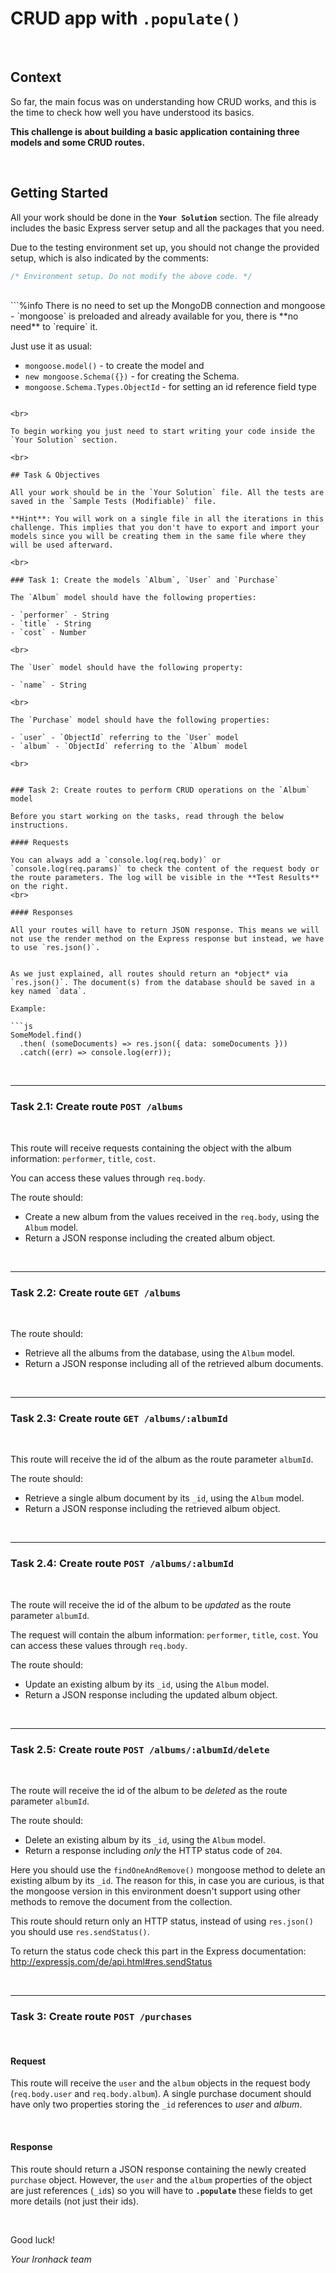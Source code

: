 # CRUD app with `.populate()`

<br>

## Context

So far, the main focus was on understanding how CRUD works, and this is the time to check how well you have understood its basics.

**This challenge is about building a basic application containing three models and some CRUD routes.**

<br>

## Getting Started

All your work should be done in the **`Your Solution`** section.
The file already includes the basic Express server setup and all the packages that you need.

Due to the testing environment set up, you should not change the provided setup, which is also indicated by the comments:

```js
/* Environment setup. Do not modify the above code. */
```

<br>
```%info
There is no need to set up the MongoDB connection and mongoose -
`mongoose` is preloaded and already available for you, there is **no need** to `require` it.

Just use it as usual:

- `mongoose.model()` - to create the model and
- `new mongoose.Schema({})` - for creating the Schema.
- `mongoose.Schema.Types.ObjectId` - for setting an id reference field type

````

<br>

To begin working you just need to start writing your code inside the `Your Solution` section.

<br>

## Task & Objectives

All your work should be in the `Your Solution` file. All the tests are saved in the `Sample Tests (Modifiable)` file.

**Hint**: You will work on a single file in all the iterations in this challenge. This implies that you don't have to export and import your models since you will be creating them in the same file where they will be used afterward.

<br>

### Task 1: Create the models `Album`, `User` and `Purchase`
⠀
The `Album` model should have the following properties:

- `performer` - String
- `title` - String
- `cost` - Number

<br>

The `User` model should have the following property:

- `name` - String

<br>

The `Purchase` model should have the following properties:

- `user` - `ObjectId` referring to the `User` model
- `album` - `ObjectId` referring to the `Album` model

<br>


### Task 2: Create routes to perform CRUD operations on the `Album` model
⠀
Before you start working on the tasks, read through the below instructions.
⠀
#### Requests

You can always add a `console.log(req.body)` or `console.log(req.params)` to check the content of the request body or the route parameters. The log will be visible in the **Test Results** on the right.
<br>

#### Responses

All your routes will have to return JSON response. This means we will not use the render method on the Express response but instead, we have to use `res.json()`.


As we just explained, all routes should return an *object* via `res.json()`. The document(s) from the database should be saved in a key named `data`.

Example:

```js
SomeModel.find()
  .then( (someDocuments) => res.json({ data: someDocuments }))
  .catch((err) => console.log(err));
````

<br>
 <hr>

### Task 2.1: Create route `POST /albums`

<br>

This route will receive requests containing the object with the album information: `performer`, `title`, `cost`.

You can access these values through `req.body`.

The route should:

- Create a new album from the values received in the `req.body`, using the `Album` model.
- Return a JSON response including the created album object.

<br>
 <hr>

### Task 2.2: Create route `GET /albums`

<br>

The route should:

- Retrieve all the albums from the database, using the `Album` model.
- Return a JSON response including all of the retrieved album documents.

<br>
 <hr>

### Task 2.3: Create route `GET /albums/:albumId`

<br>

This route will receive the id of the album as the route parameter `albumId`.

The route should:

- Retrieve a single album document by its `_id`, using the `Album` model.
- Return a JSON response including the retrieved album object.

<br>
 <hr>

### Task 2.4: Create route `POST /albums/:albumId`

<br>

The route will receive the id of the album to be _updated_ as the route parameter `albumId`.

The request will contain the album information: `performer`, `title`, `cost`.
You can access these values through `req.body`.

The route should:

- Update an existing album by its `_id`, using the `Album` model.
- Return a JSON response including the updated album object.

<br>
 <hr>

### Task 2.5: Create route `POST /albums/:albumId/delete`

<br>

The route will receive the id of the album to be _deleted_ as the route parameter `albumId`.

The route should:

- Delete an existing album by its `_id`, using the `Album` model.
- Return a response including _only_ the HTTP status code of `204`.

Here you should use the `findOneAndRemove()` mongoose method to delete an existing album by its `_id`. The reason for this, in case you are curious, is that the mongoose version in this environment doesn't support using other methods to remove the document from the collection.

This route should return only an HTTP status, instead of using `res.json()` you should use `res.sendStatus()`.

To return the status code check this part in the Express documentation: http://expressjs.com/de/api.html#res.sendStatus

<br>
 <hr>

### Task 3: Create route `POST /purchases`

<br>

#### Request

This route will receive the `user` and the `album` objects in the request body (`req.body.user` and `req.body.album`).
A single purchase document should have only two properties storing the `_id` references to _user_ and _album_.

<br>

#### Response

This route should return a JSON response containing the newly created `purchase` object.
However, the `user` and the `album` properties of the object are just references (`_id`s) so you will have to **`.populate`** these fields to get more details (not just their ids).

<br>

Good luck!

_Your Ironhack team_